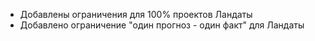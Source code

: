 - Добавлены ограничения для 100% проектов Ландаты
- Добавлено ограничение "один прогноз - один факт" для Ландаты
